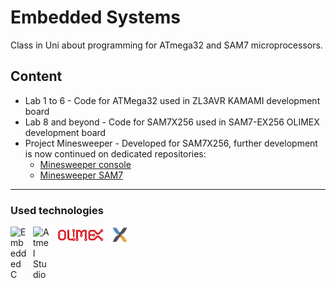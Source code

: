 # Embedded Systems
Class in Uni about programming for ATmega32 and SAM7 microprocessors.
## Content
- Lab 1 to 6 - Code for ATMega32 used in ZL3AVR KAMAMI development board
- Lab 8 and beyond - Code for SAM7X256 used in SAM7-EX256 OLIMEX development board
- Project Minesweeper - Developed for SAM7X256, further development is now continued on dedicated repositories:
  - [Minesweeper console](https://github.com/MarcinSkic/minesweeper-console)
  - [Minesweeper SAM7](https://github.com/MarcinSkic/minesweeper-sam7)
---
### Used technologies
[<img align="left" alt="EmbeddedC" width="26px" src="https://cdn.jsdelivr.net/gh/devicons/devicon/icons/embeddedc/embeddedc-original.svg" style="padding-right:10px;" />][embedded-c]
[<img align="left" alt="Atmel Studio" width="26px" src="https://user-images.githubusercontent.com/33003089/212467784-e56c7958-7bd5-42fa-abfd-2756ecd99206.png" style="padding-right:10px;" />][atmel]
[<img align="left" alt="Olimex" width="80px" src="https://raw.githubusercontent.com/MarcinSkic/minesweeper-sam7/main/readme-icons/olimex.png" style="padding-right:10px;" />][olimex]
[<img align="left" alt="Crossworks" width="26px" src="https://raw.githubusercontent.com/MarcinSkic/minesweeper-sam7/main/readme-icons/crossworks-transparent.png" style="padding-right:10px;" />][crossworks]

[embedded-c]: https://en.wikipedia.org/wiki/Embedded_C
[atmel]: https://www.microchip.com/en-us/tools-resources/develop/microchip-studio
[olimex]: https://www.olimex.com
[crossworks]: https://www.rowley.co.uk/arm/index.htm



